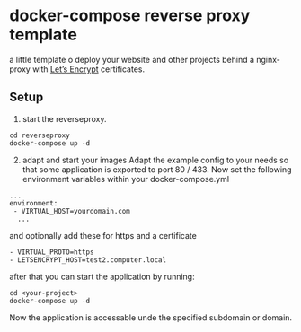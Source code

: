 # docker-compose reverse proxy template
a little template o deploy your website and other projects behind a nginx-proxy with [Let’s Encrypt](https://de.wikipedia.org/wiki/Let%E2%80%99s_Encrypt) certificates.

## Setup
1. start the reverseproxy.
```
cd reverseproxy
docker-compose up -d
```
2. adapt and start your images 
Adapt the example config to your needs so that some application is exported to port 80 / 433.
Now set the following environment variables within your docker-compose.yml
```
...
environment:
 - VIRTUAL_HOST=yourdomain.com
  ...
```
and optionally add these for https and a certificate
```
- VIRTUAL_PROTO=https
- LETSENCRYPT_HOST=test2.computer.local
```
after that you can start the application by running:
```
cd <your-project>
docker-compose up -d
```
Now the application is accessable unde the specified subdomain or domain.
